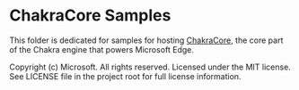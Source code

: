 # ChakraCore Samples
This folder is dedicated for samples for hosting [ChakraCore](https://github.com/Microsoft/ChakraCore), the core part of the Chakra engine that powers Microsoft Edge.

Copyright (c) Microsoft. All rights reserved.  Licensed under the MIT license. See LICENSE file in the project root for full license information.